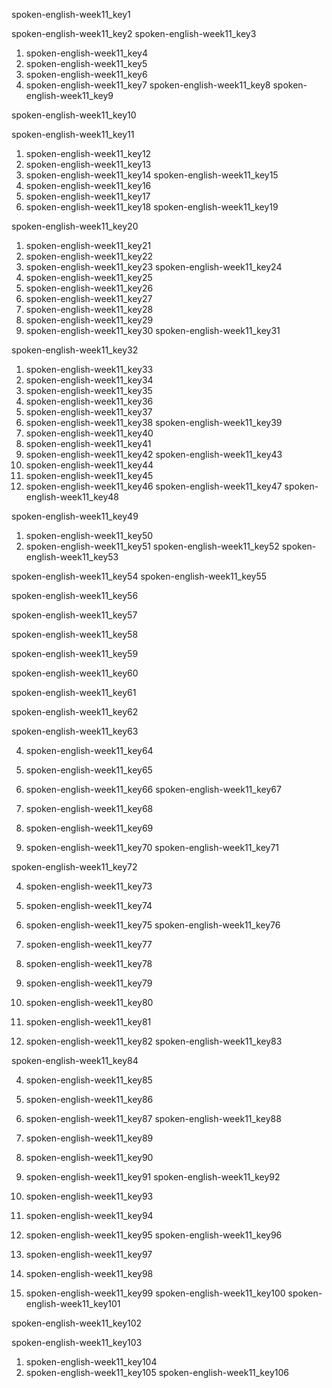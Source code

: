 spoken-english-week11_key1


spoken-english-week11_key2
spoken-english-week11_key3
1. spoken-english-week11_key4
2. spoken-english-week11_key5
3. spoken-english-week11_key6
4. spoken-english-week11_key7
spoken-english-week11_key8
spoken-english-week11_key9


spoken-english-week11_key10


spoken-english-week11_key11
1. spoken-english-week11_key12
2. spoken-english-week11_key13
3. spoken-english-week11_key14
spoken-english-week11_key15
1. spoken-english-week11_key16
2. spoken-english-week11_key17
3. spoken-english-week11_key18
spoken-english-week11_key19


spoken-english-week11_key20
1. spoken-english-week11_key21
2. spoken-english-week11_key22
3. spoken-english-week11_key23
spoken-english-week11_key24
1. spoken-english-week11_key25
2. spoken-english-week11_key26
3. spoken-english-week11_key27
4. spoken-english-week11_key28
5. spoken-english-week11_key29
6. spoken-english-week11_key30
spoken-english-week11_key31


spoken-english-week11_key32
1. spoken-english-week11_key33
2. spoken-english-week11_key34
3. spoken-english-week11_key35
1. spoken-english-week11_key36
2. spoken-english-week11_key37
3. spoken-english-week11_key38
spoken-english-week11_key39
1. spoken-english-week11_key40
2. spoken-english-week11_key41
3. spoken-english-week11_key42
spoken-english-week11_key43
1. spoken-english-week11_key44
2. spoken-english-week11_key45
3. spoken-english-week11_key46
spoken-english-week11_key47
spoken-english-week11_key48


spoken-english-week11_key49
1. spoken-english-week11_key50
2. spoken-english-week11_key51
spoken-english-week11_key52
spoken-english-week11_key53



spoken-english-week11_key54
spoken-english-week11_key55


spoken-english-week11_key56


spoken-english-week11_key57


spoken-english-week11_key58


spoken-english-week11_key59


spoken-english-week11_key60


spoken-english-week11_key61


spoken-english-week11_key62


spoken-english-week11_key63


4. spoken-english-week11_key64
5. spoken-english-week11_key65
6. spoken-english-week11_key66
spoken-english-week11_key67


4. spoken-english-week11_key68
5. spoken-english-week11_key69
6. spoken-english-week11_key70
spoken-english-week11_key71


spoken-english-week11_key72


4. spoken-english-week11_key73
5. spoken-english-week11_key74
6. spoken-english-week11_key75
spoken-english-week11_key76


1. spoken-english-week11_key77
2. spoken-english-week11_key78
3. spoken-english-week11_key79
4. spoken-english-week11_key80
5. spoken-english-week11_key81
6. spoken-english-week11_key82
spoken-english-week11_key83


spoken-english-week11_key84


4. spoken-english-week11_key85
5. spoken-english-week11_key86
6. spoken-english-week11_key87
spoken-english-week11_key88


4. spoken-english-week11_key89
5. spoken-english-week11_key90
6. spoken-english-week11_key91
spoken-english-week11_key92


4. spoken-english-week11_key93
5. spoken-english-week11_key94
6. spoken-english-week11_key95
spoken-english-week11_key96


4. spoken-english-week11_key97
5. spoken-english-week11_key98
6. spoken-english-week11_key99
spoken-english-week11_key100
spoken-english-week11_key101


spoken-english-week11_key102



spoken-english-week11_key103
1. spoken-english-week11_key104
2. spoken-english-week11_key105
spoken-english-week11_key106
